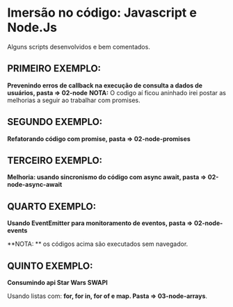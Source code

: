 # Imersão no código: Javascript e Node.Js

Alguns scripts desenvolvidos e bem comentados.

## PRIMEIRO EXEMPLO:

**Prevenindo erros de callback na execução de consulta a dados de usuários, pasta => 02-node**
**NOTA:** O codigo aí ficou aninhado irei postar as melhorias a seguir ao trabalhar com promises.

## SEGUNDO EXEMPLO:

**Refatorando código com promise, pasta => 02-node-promises**

## TERCEIRO EXEMPLO:

**Melhoria: usando sincronismo do código com async await, pasta => 02-node-async-await**

## QUARTO EXEMPLO:

**Usando EventEmitter para monitoramento de eventos, pasta => 02-node-events**

**NOTA: ** os códigos acima são executados sem navegador.

## QUINTO EXEMPLO:

**Consumindo api Star Wars SWAPI**

Usando listas com: **for, for in, for of e map. Pasta => 03-node-arrays**. 


